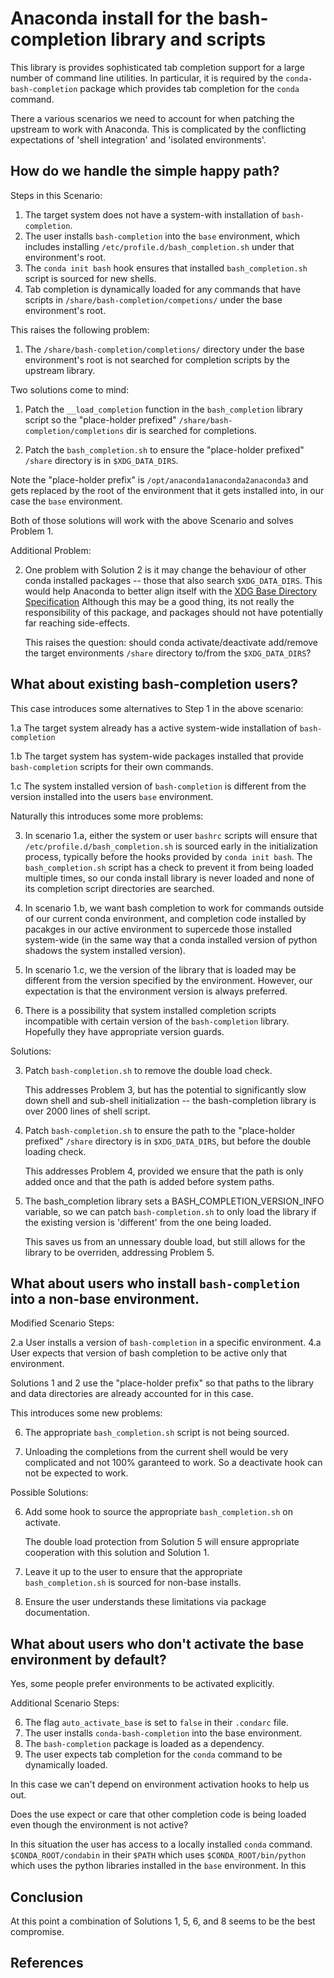 # Anaconda install for the bash-completion library and scripts

This library is provides sophisticated tab completion support for a large number of
command line utilities.  In particular, it is required by the `conda-bash-completion`
package which provides tab completion for the `conda` command.

There a various scenarios we need to account for when patching the upstream to work with
Anaconda.  This is complicated by the conflicting expectations of 'shell integration'
and 'isolated environments'. 

## How do we handle the simple happy path?

Steps in this Scenario:

1. The target system does not have a system-with installation of `bash-completion`. 
2. The user installs `bash-completion` into the `base` environment, which includes
    installing `/etc/profile.d/bash_completion.sh` under that environment's root.
3. The `conda init bash` hook ensures that installed `bash_completion.sh` script is
    sourced for new shells.
4. Tab completion is dynamically loaded for any commands that have scripts in
    `/share/bash-completion/competions/` under the base environment's root.

This raises the following problem:

1. The `/share/bash-completion/completions/` directory under the base environment's
    root is not searched for completion scripts by the upstream library.

Two solutions come to mind:

1. Patch the `__load_completion` function in the `bash_completion` library script
    so the "place-holder prefixed" `/share/bash-completion/completions` dir is
    searched for completions.

2. Patch the `bash_completion.sh` to ensure the "place-holder prefixed" `/share`
    directory is in `$XDG_DATA_DIRS`. 

Note the "place-holder prefix" is `/opt/anaconda1anaconda2anaconda3` and gets replaced
by the root of the environment that it gets installed into, in our case the `base`
environment.

Both of those solutions will work with the above Scenario and solves Problem 1. 

Additional Problem:
    
2. One problem with Solution 2 is it may change the behaviour of other conda
    installed packages -- those that also search `$XDG_DATA_DIRS`. This would help
    Anaconda to better align itself with the [XDG Base Directory Specification][1]
    Although this may be a good thing, its not really the responsibility of this
    package, and packages should not have potentially far reaching side-effects. 

    This raises the question: should conda activate/deactivate add/remove the
    target environments `/share` directory to/from the `$XDG_DATA_DIRS`?

## What about existing bash-completion users?

This case introduces some alternatives to Step 1 in the above scenario:

1.a The target system already has a active system-wide installation of
    `bash-completion` 

1.b The target system has system-wide packages installed that provide
    `bash-completion` scripts for their own commands.

1.c The system installed version of `bash-completion` is different from the version
    installed into the users `base` environment. 

Naturally this introduces some more problems:

3. In scenario 1.a, either the system or user `bashrc` scripts will ensure that
    `/etc/profile.d/bash_completion.sh` is sourced early in the initialization
    process, typically before the hooks provided by `conda init bash`.  The
    `bash_completion.sh` script has a check to prevent it from being loaded multiple
    times, so our conda install library is never loaded and none of its completion
    script directories are searched.

4. In scenario 1.b, we want bash completion to work for commands outside of our
    current conda environment, and completion code installed by pacakges in our
    active environment to supercede those installed system-wide (in the same way
    that a conda installed version of python shadows the system installed version).

5. In scenario 1.c, we the version of the library that is loaded may be different
    from the version specified by the environment. However, our expectation is that
    the environment version is always preferred.   

6. There is a possibility that system installed completion scripts incompatible with
    certain version of the `bash-completion` library.  Hopefully they have
    appropriate version guards.

Solutions:

3. Patch `bash-completion.sh` to remove the double load check.

    This addresses Problem 3, but has the potential to significantly slow down shell
    and sub-shell initialization -- the bash-completion library is over 2000 lines of
    shell script.

4. Patch `bash-completion.sh` to ensure the path to the "place-holder prefixed"
    `/share` directory is in `$XDG_DATA_DIRS`, but before the double loading check.

    This addresses Problem 4, provided we ensure that the path is only added
    once and that the path is added before system paths.

5. The bash_completion library sets a BASH_COMPLETION_VERSION_INFO variable, so we
    can patch `bash-completion.sh` to only load the library if the existing version is
    'different' from the one being loaded.  

    This saves us from an unnessary double load, but still allows for the library to
    be overriden, addressing Problem 5.

## What about users who install `bash-completion` into a non-base environment.

Modified Scenario Steps:

2.a User installs a version of `bash-completion` in a specific environment.
4.a User expects that version of bash completion to be active only that environment.

Solutions 1 and 2 use the "place-holder prefix" so that paths to the library and data
directories are already accounted for in this case.

This introduces some new problems:

6. The appropriate `bash_completion.sh` script is not being sourced.

7. Unloading the completions from the current shell would be very complicated and
    not 100% garanteed to work.  So a deactivate hook can not be expected to work.

Possible Solutions:

6. Add some hook to source the appropriate `bash_completion.sh` on activate.

    The double load protection from Solution 5 will ensure appropriate cooperation
    with this solution and Solution 1. 

7. Leave it up to the user to ensure that the appropriate `bash_completion.sh` is
    sourced for non-base installs.

8. Ensure the user understands these limitations via package documentation.

## What about users who don't activate the base environment by default?

Yes, some people prefer environments to be activated explicitly.

Additional Scenario Steps:

6. The flag `auto_activate_base` is set to `false` in their `.condarc` file.
7. The user installs `conda-bash-completion` into the base environment.
8. The `bash-completion` package is loaded as a dependency.
9. The user expects tab completion for the `conda` command to be dynamically loaded.

In this case we can't depend on environment activation hooks to help us out.

Does the use expect or care that other completion code is being loaded even though the
environment is not active? 

In this situation the user has access to a locally installed `conda` command.
`$CONDA_ROOT/condabin` in their `$PATH` which uses `$CONDA_ROOT/bin/python` which uses
the python libraries installed in the `base` environment.  In this 

## Conclusion

At this point a combination of Solutions 1, 5, 6, and 8 seems to be the best compromise.

## References

[1]: https://specifications.freedesktop.org/basedir-spec/basedir-spec-latest.html


